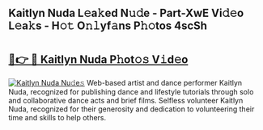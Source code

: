## Kaitlyn Nuda L𝚎a𝚔ed N𝚞𝚍e - Part-XwE Vi𝚍𝚎o L𝚎a𝚔s - H𝚘𝚝 O𝚗𝚕yf𝚊ns P𝚑𝚘tos 4scSh

# <h2><a href="http://kf57xn.oniu.top/?m=Kaitlyn+Nuda">🔗👉 🔴 Kaitlyn Nuda P𝚑ot𝚘𝚜 V𝚒d𝚎o</a></h2>

[![Kaitlyn Nuda Nu𝚍e𝚜](https://i.imgur.com/0qMVB7G.gif)](http://kf57xn.oniu.top/?m=Kaitlyn+Nuda)
Web-based artist and dance performer Kaitlyn Nuda, recognized for publishing dance and lifestyle tutorials through solo and collaborative dance acts and brief films. Selfless volunteer Kaitlyn Nuda, recognized for their generosity and dedication to volunteering their time and skills to help others.  
